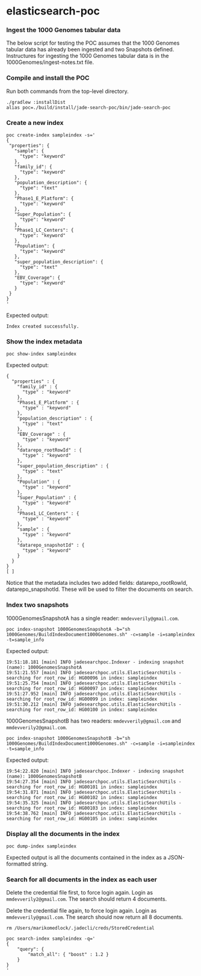 # elasticsearch-poc

### Ingest the 1000 Genomes tabular data
The below script for testing the POC assumes that the 1000 Genomes tabular data has already been ingested and two Snapshots defined.
Instructures for ingesting the 1000 Genomes tabular data is in the 1000Genomes/ingest-notes.txt file.

### Compile and install the POC
Run both commands from the top-level directory.

    ./gradlew :installDist
    alias poc=./build/install/jade-search-poc/bin/jade-search-poc

### Create a new index
    poc create-index sampleindex -s='
    {
     "properties": {
       "sample": {
         "type": "keyword"
       },
       "family_id": {
         "type": "keyword"
       },
       "population_description": {
         "type": "text"
       },
       "Phase1_E_Platform": {
         "type": "keyword"
       },
       "Super_Population": {
         "type": "keyword"
       },
       "Phase1_LC_Centers": {
         "type": "keyword"
       },
       "Population": {
         "type": "keyword"
       },
       "super_population_description": {
         "type": "text"
       },
       "EBV_Coverage": {
         "type": "keyword"
       }
     }
    }
    '

Expected output:

    Index created successfully.

### Show the index metadata
    poc show-index sampleindex

Expected output:

    {
      "properties" : {
        "family_id" : {
          "type" : "keyword"
        },
        "Phase1_E_Platform" : {
          "type" : "keyword"
        },
        "population_description" : {
          "type" : "text"
        },
        "EBV_Coverage" : {
          "type" : "keyword"
        },
        "datarepo_rootRowId" : {
          "type" : "keyword"
        },
        "super_population_description" : {
          "type" : "text"
        },
        "Population" : {
          "type" : "keyword"
        },
        "Super_Population" : {
          "type" : "keyword"
        },
        "Phase1_LC_Centers" : {
          "type" : "keyword"
        },
        "sample" : {
          "type" : "keyword"
        },
        "datarepo_snapshotId" : {
          "type" : "keyword"
        }
      }
    }
    [ ]

Notice that the metadata includes two added fields: datarepo_rootRowId, datarepo_snapshotId.
These will be used to filter the documents on search.

### Index two snapshots
1000GenomesSnapshotA has a single reader: `mmdevverily@gmail.com`.

    poc index-snapshot 1000GenomesSnapshotA -b="sh 1000Genomes/BuildIndexDocument1000Genomes.sh" -c=sample -i=sampleindex -t=sample_info
    
Expected output:

    19:51:18.181 [main] INFO jadesearchpoc.Indexer - indexing snapshot (name): 1000GenomesSnapshotA
    19:51:21.557 [main] INFO jadesearchpoc.utils.ElasticSearchUtils - searching for root_row_id: HG00096 in index: sampleindex
    19:51:25.754 [main] INFO jadesearchpoc.utils.ElasticSearchUtils - searching for root_row_id: HG00097 in index: sampleindex
    19:51:27.952 [main] INFO jadesearchpoc.utils.ElasticSearchUtils - searching for root_row_id: HG00099 in index: sampleindex
    19:51:30.212 [main] INFO jadesearchpoc.utils.ElasticSearchUtils - searching for root_row_id: HG00100 in index: sampleindex

1000GenomesSnapshotB has two readers: `mmdevverily@gmail.com` and `mmdevverily2@gmail.com`.

    poc index-snapshot 1000GenomesSnapshotB -b="sh 1000Genomes/BuildIndexDocument1000Genomes.sh" -c=sample -i=sampleindex -t=sample_info
    
Expected output:

    19:54:22.820 [main] INFO jadesearchpoc.Indexer - indexing snapshot (name): 1000GenomesSnapshotB
    19:54:27.354 [main] INFO jadesearchpoc.utils.ElasticSearchUtils - searching for root_row_id: HG00101 in index: sampleindex
    19:54:31.871 [main] INFO jadesearchpoc.utils.ElasticSearchUtils - searching for root_row_id: HG00102 in index: sampleindex
    19:54:35.325 [main] INFO jadesearchpoc.utils.ElasticSearchUtils - searching for root_row_id: HG00103 in index: sampleindex
    19:54:38.762 [main] INFO jadesearchpoc.utils.ElasticSearchUtils - searching for root_row_id: HG00105 in index: sampleindex

### Display all the documents in the index
    poc dump-index sampleindex

Expected output is all the documents contained in the index as a JSON-formatted string.

### Search for all documents in the index as each user
Delete the credential file first, to force login again. Login as `mmdevverily2@gmail.com`. The search should return 4 documents.

Delete the credential file again, to force login again. Login as `mmdevverily@gmail.com`. The search should now return all 8 documents.

    rm /Users/marikomedlock/.jadecli/creds/StoredCredential
    
    poc search-index sampleindex -q='
    {
        "query": {
            "match_all": { "boost" : 1.2 }
        }
    }
    '

